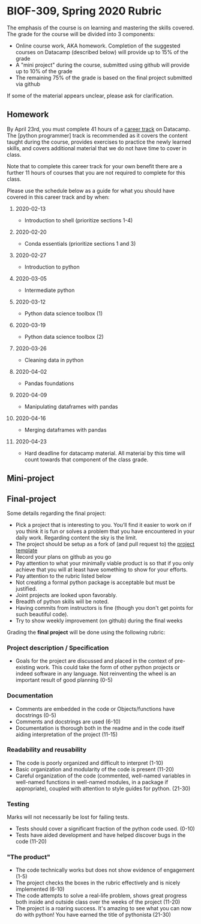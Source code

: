 # BIOF-309, Spring 2020 Rubric

The emphasis of the course is on learning and mastering the skills covered. The grade for the course will be divided into 3 components:

+ Online course work, AKA homework. Completion of the suggested courses on Datacamp (described below) will provide up to 15% of the grade
+ A "mini project" during the course, submitted using github will provide up to 10% of the grade
+ The remaining 75% of the grade is based on the final project submitted via github

If some of the material appears unclear, please ask for clarification.

Homework
--------

By April 23rd, you must complete 41 hours of a [career track](https://www.datacamp.com/tracks/career) on Datacamp. The [python programmer] track is recommended as it covers the content taught during the course, provides exercises to practice the newly learned skills, and covers additional material that we do not have time to cover in class.

Note that to complete this career track for your own benefit there are a further 11 hours of courses that you are not required to complete for this class.

Please use the schedule below as a guide for what you should have covered in this career track and by when:

01. 2020-02-13 
    - Introduction to shell (prioritize sections 1-4)

02. 2020-02-20 
    - Conda essentials (prioritize sections 1 and 3)

03. 2020-02-27
    - Introduction to python

04. 2020-03-05
    - Intermediate python

05. 2020-03-12
    - Python data science toolbox (1)

06. 2020-03-19
    - Python data science toolbox (2)

07. 2020-03-26
    - Cleaning data in python

08. 2020-04-02
    - Pandas foundations

09. 2020-04-09
    - Manipulating dataframes with pandas

10. 2020-04-16 
    - Merging dataframes with pandas

11. 2020-04-23
    - Hard deadline for datacamp material. All material by this time will count towards that component of the class grade.


Mini-project
--------



Final-project
--------

Some details regarding the final project:

+ Pick a project that is interesting to you. You’ll find it easier to work on if you think it is fun or solves a problem that you have encountered in your daily work. Regarding content the sky is the limit.
+ The project should be setup as a fork of (and pull request to) the [project template](https://github.com/biof309/spring2020_template_project)
+ Record your plans on github as you go
+ Pay attention to what your minimally viable product is so that if you only achieve that you will at least have something to show for your efforts.
+ Pay attention to the rubric listed below
+ Not creating a formal python package is acceptable but must be justified.
+ Joint projects are looked upon favorably.
+ Breadth of python skills will be noted.
+ Having commits from instructors is fine (though you don't get points for such beautiful code).
+ Try to show weekly improvement (on github) during the final weeks

Grading the __final project__ will be done using the following rubric:

### Project description / Specification
  - Goals for the project are discussed and placed in the context of pre-existing work. This could take the form of other python projects or indeed software in any  language. Not reinventing the wheel is an important result of good planning   (0-5)

### Documentation
  - Comments  are embedded in the code or Objects/functions have docstrings (0-5)
  - Comments and docstrings are used (6-10)
  - Documentation is thorough both in the readme and in the code itself aiding interpretation of the project (11-15)
  
### Readability and reusability
  - The code is poorly organized and difficult to interpret (1-10)
  - Basic organization and modularity of the code is present (11-20)
  - Careful organization of the code (commented, well-named variables in well-named functions in well-named modules, in a package if appropriate), coupled with attention to style guides for python. (21-30)

### Testing
   Marks will not necessarily be lost for failing tests.
  - Tests should cover a significant fraction of the python code used. (0-10)
  - Tests have aided development and have helped discover bugs in the code (11-20)

### "The product"
   - The code technically works but does not show evidence of engagement (1-5)
  - The project checks the boxes in the rubric effectively and is nicely implemented (6-10)
  - The code attempts to solve a real-life problem, shows great progress both inside and outside class over the weeks of the project (11-20)
  - The project is a roaring success. It's amazing to see what you can now do with python! You have earned the title of pythonista (21-30)
